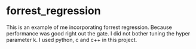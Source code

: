 # forrest_regression
This is an example of me incorporating forrest regression. Because performance was good right out the gate. I did not bother tuning the hyper parameter k. I used python, c and c++ in this project. 
